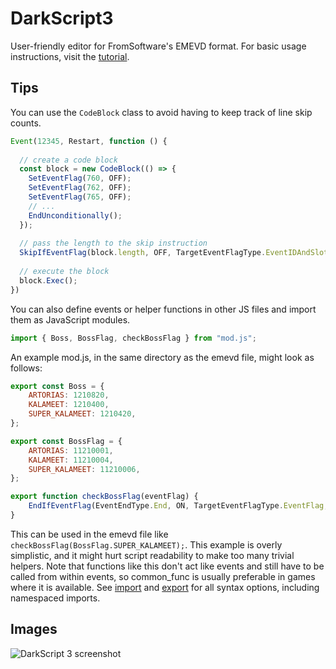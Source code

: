 # DarkScript3

User-friendly editor for FromSoftware's EMEVD format. For basic usage instructions, visit the [tutorial](http://soulsmodding.wikidot.com/tutorial:learning-how-to-use-emevd).

## Tips

You can use the `CodeBlock` class to avoid having to keep track of line skip counts.

```js
Event(12345, Restart, function () {
  
  // create a code block
  const block = new CodeBlock(() => {
    SetEventFlag(760, OFF);
    SetEventFlag(762, OFF);
    SetEventFlag(765, OFF);
    // ...
    EndUnconditionally();
  });
  
  // pass the length to the skip instruction
  SkipIfEventFlag(block.length, OFF, TargetEventFlagType.EventIDAndSlotNumber, 12345000);
  
  // execute the block
  block.Exec();
})
```

You can also define events or helper functions in other JS files and import them as JavaScript modules.

```js
import { Boss, BossFlag, checkBossFlag } from "mod.js";
```

An example mod.js, in the same directory as the emevd file, might look as follows:

```js
export const Boss = {
    ARTORIAS: 1210820,
    KALAMEET: 1210400,
    SUPER_KALAMEET: 1210420,
};

export const BossFlag = {
    ARTORIAS: 11210001,
    KALAMEET: 11210004,
    SUPER_KALAMEET: 11210006,
};

export function checkBossFlag(eventFlag) {
    EndIfEventFlag(EventEndType.End, ON, TargetEventFlagType.EventFlag, eventFlag);
}
```

This can be used in the emevd file like `checkBossFlag(BossFlag.SUPER_KALAMEET);`. This example is
overly simplistic, and it might hurt script readability to make too many trivial helpers.
Note that functions like this don't act like events and still have to be called from within events,
so common_func is usually preferable in games where it is available. See
[import](https://developer.mozilla.org/en-US/docs/Web/JavaScript/Reference/Statements/import)
and [export](https://developer.mozilla.org/en-US/docs/Web/JavaScript/Reference/Statements/export)
for all syntax options, including namespaced imports.

## Images
![DarkScript 3 screenshot](https://i.imgur.com/mKBkZuk.png)

